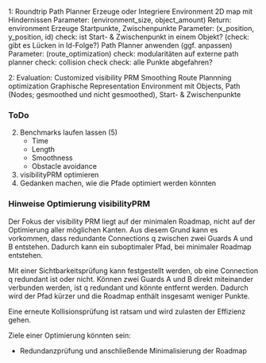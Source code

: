 
1: Roundtrip Path Planner
Erzeuge oder Integriere Environment 
    2D map mit Hindernissen
    Parameter: (environment_size, object_amount)
    Return: environment
Erzeuge Startpunkte, Zwischenpunkte
    Parameter: (x_position, y_position, id)
        check: ist Start- & Zwischenpunkt in einem Objekt?
        (check: gibt es Lücken in Id-Folge?)
Path Planner anwenden (ggf. anpassen)
    Parameter: (route_optimization)
        check: modularitäten auf externe path planner
        check: collision check
        check: alle Punkte abgefahren?

2: Evaluation:
Customized visibility PRM
    Smoothing
    Route Plannning optimization
Graphische Representation
    Environment mit Objects, Path (Nodes; gesmoothed und nicht gesmoothed), Start- & Zwischenpunkte


### ToDo

2. Benchmarks laufen lassen (5)
    - Time
    - Length
    - Smoothness
    - Obstacle avoidance
3. visibilityPRM optimieren
4. Gedanken machen, wie die Pfade optimiert werden könnten


### Hinweise Optimierung visibilityPRM

Der Fokus der visibility PRM liegt auf der minimalen Roadmap, nicht auf der Optimierung aller möglichen Kanten.
Aus diesem Grund kann es vorkommen, dass redundante Connections q zwischen zwei Guards A und B entstehen. Dadurch
kann ein suboptimaler Pfad, bei minimaler Roadmap entstehen.

Mit einer Sichtbarkeitsprüfung kann festgestellt werden, ob eine Connection q redundant ist oder nicht. Können zwei
Guards A und B direkt miteinander verbunden werden, ist q redundant und könnte entfernt werden. Dadurch wird der Pfad kürzer und die Roadmap enthält insgesamt weniger Punkte.

Eine erneute Kollisionsprüfung ist ratsam und wird zulasten der Effizienz gehen.


Ziele einer Optimierung könnten sein:
- Redundanzprüfung und anschließende Minimalisierung der Roadmap